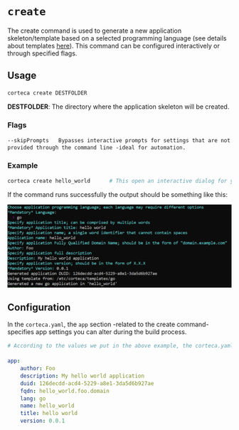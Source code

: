 # `create`

The create command is used to generate a new application skeleton/template based on a selected programming language (see details about templates [here](../USAGE.md#application-templates)). This command can be configured interactively or through specified flags.

## Usage

```sh
corteca create DESTFOLDER
```

**DESTFOLDER**: The directory where the application skeleton will be created.

### Flags

```text
--skipPrompts   Bypasses interactive prompts for settings that are not provided through the command line -ideal for automation.
```

### Example

```sh
corteca create hello_world      # This open an interactive dialog for you:
```

If the command runs successfully the output should be something like this:

![corteca create prompt and output](../corteca-create.PNG?raw=true)

## Configuration

In the `corteca.yaml`, the `app` section -related to the create command- specifies app settings you can alter during the build process.

```yaml
# According to the values we put in the above example, the corteca.yaml of the hello_world application -among other fields- should have these:

app:
    author: Foo
    description: My hello world application
    duid: 126decdd-acd4-5229-a8e1-3da5d6b927ae
    fqdn: hello_world.foo.domain
    lang: go
    name: hello_world
    title: hello world
    version: 0.0.1
```
